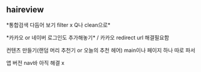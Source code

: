 <h2> haireview </h2>
<p>*통합검색 다듬어 보기 filter x Q나 clean으로*</p>
<p>*카카오 or 네이버 로그인도 추가해놓기* / 카카오 redirect url 해결필요함</p>
<p>컨텐츠 만들기(랜덤 머리 추천기 or 오늘의 추천 헤어) main이나 페이지 하나 따로 파서</p>
<p>앱 버전 nav바 아직 해결 x </p>
